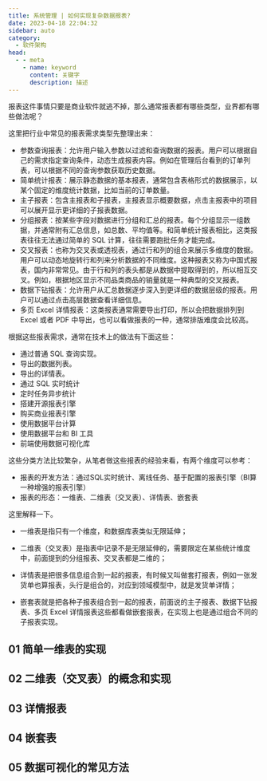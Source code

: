 ```yaml
---
title: 系统管理 | 如何实现复杂数据报表?
date: 2023-04-18 22:04:32
sidebar: auto
category: 
  - 软件架构
head:
  - - meta
    - name: keyword
      content: 关键字
      description: 描述
---
```


报表这件事情只要是商业软件就逃不掉，那么通常报表都有哪些类型，业界都有哪些做法呢？

这里把行业中常见的报表需求类型先整理出来：

- 参数查询报表：允许用户输入参数以过滤和查询数据的报表。用户可以根据自己的需求指定查询条件，动态生成报表内容。例如在管理后台看到的订单列表，可以根据不同的查询参数获取历史数据。
- 简单统计报表：展示静态数据的基本报表，通常包含表格形式的数据展示，以某个固定的维度统计数据，比如当前的订单数量。
- 主子报表：包含主报表和子报表，主报表显示概要数据，点击主报表中的项目可以展开显示更详细的子报表数据。
- 分组报表：按某些字段对数据进行分组和汇总的报表。每个分组显示一组数据，并通常附有汇总信息，如总数、平均值等。和简单统计报表相比，这类报表往往无法通过简单的 SQL 计算，往往需要跑批任务才能完成。
- 交叉报表：也称为交叉表或透视表，通过行和列的组合来展示多维度的数据。用户可以动态地旋转行和列来分析数据的不同维度。这种报表又称为中国式报表，国内非常常见。由于行和列的表头都是从数据中提取得到的，所以相互交叉。例如，根据地区显示不同品类商品的销量就是一种典型的交叉报表。
- 数据下钻报表：允许用户从汇总数据逐步深入到更详细的数据层级的报表。用户可以通过点击高层数据查看详细信息。
- 多页 Excel 详情报表：这类报表通常需要导出打印，所以会把数据排列到 Excel 或者 PDF 中导出，也可以看做报表的一种，通常排版难度会比较高。

根据这些报表需求，通常在技术上的做法有下面这些：

- 通过普通 SQL 查询实现。
- 导出的数据列表。
- 导出的详情表。
- 通过 SQL 实时统计
- 定时任务异步统计
- 搭建开源报表引擎
- 购买商业报表引擎
- 使用数据平台计算
- 使用数据平台和 BI 工具
- 前端使用数据可视化库

这些分类方法比较繁杂，从笔者做这些报表的经验来看，有两个维度可以参考：

- 报表的开发方法：通过SQL实时统计、离线任务、基于配置的报表引擎（BI算一种增强的报表引擎）
- 报表的形态：一维表、二维表（交叉表）、详情表、嵌套表

这里解释一下。

- 一维表是指只有一个维度，和数据库表类似无限延伸；

- 二维表（交叉表）是指表中记录不是无限延伸的，需要限定在某些统计维度中，前面提到的分组报表、交叉表都是二维的；

- 详情表是把很多信息组合到一起的报表，有时候又叫做套打报表，例如一张发货单也算报表，头行是组合的，对应到领域模型中，就是发货单详情；

- 嵌套表就是把各种子报表组合到一起的报表，前面说的主子报表、数据下钻报表、多页 Excel 详情报表这些都看做嵌套报表，在实现上也是通过组合不同的子报表实现。

## 01 简单一维表的实现

## 02 二维表（交叉表）的概念和实现

## 03 详情报表

## 04 嵌套表

## 05 数据可视化的常见方法
